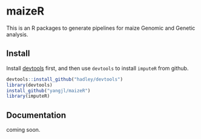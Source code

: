 # maizeR

This is an R packages to generate pipelines for maize Genomic and Genetic analysis.

## Install

Install [devtools](https://github.com/hadley/devtools) first, and then use `devtools` to install `imputeR` from github.

```R
devtools::install_github("hadley/devtools")
library(devtools)
install_github("yangjl/maizeR")
library(imputeR)
```

## Documentation

coming soon.



